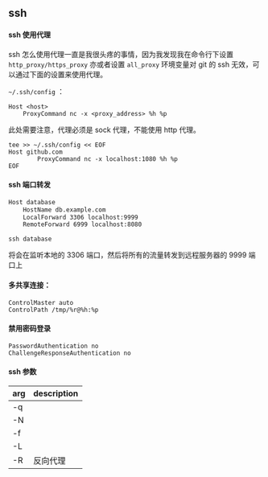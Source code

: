 ## ssh 

#### ssh 使用代理

ssh 怎么使用代理一直是我很头疼的事情，因为我发现我在命令行下设置 `http_proxy/https_proxy` 亦或者设置 `all_proxy` 环境变量对 git 的 ssh 无效，可以通过下面的设置来使用代理。

`~/.ssh/config` ：

```
Host <host>
    ProxyCommand nc -x <proxy_address> %h %p
```

此处需要注意，代理必须是 sock 代理，不能使用 http 代理。

```
tee >> ~/.ssh/config << EOF
Host github.com
		ProxyCommand nc -x localhost:1080 %h %p
EOF
```



#### ssh 端口转发

```sh
Host database
    HostName db.example.com
    LocalForward 3306 localhost:9999
    RemoteForward 6999 localhost:8080
```

```
ssh database
```

将会在监听本地的 3306 端口，然后将所有的流量转发到远程服务器的 9999 端口上



#### 多共享连接：

```
ControlMaster auto
ControlPath /tmp/%r@%h:%p
```



#### 禁用密码登录

```
PasswordAuthentication no
ChallengeResponseAuthentication no
```



#### ssh 参数

| arg  | description |
| ---- | ----------- |
| -q   |             |
| -N   |             |
| -f   |             |
| -L   |             |
| -R   | 反向代理    |

